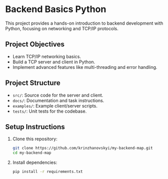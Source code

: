 # Backend Basics Python

This project provides a hands-on introduction to backend development with Python, focusing on networking and TCP/IP protocols.

## Project Objectives
- Learn TCP/IP networking basics.
- Build a TCP server and client in Python.
- Implement advanced features like multi-threading and error handling.

## Project Structure
- `src/`: Source code for the server and client.
- `docs/`: Documentation and task instructions.
- `examples/`: Example client/server scripts.
- `tests/`: Unit tests for the codebase.

## Setup Instructions
1. Clone this repository:
   ```bash
   git clone https://github.com/krinzhanovskyi/my-backend-map.git
   cd my-backend-map
   ```

2. Install dependencies:
   ```bash
   pip install -r requirements.txt
   ```

